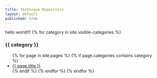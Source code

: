 ```yaml
---
title: Technique Repository
layout: default
published: true
---
```


hello world!!!
{% for category in site.visible-categories %}
### {{ category }}
<ul>
{% for page in site.pages %}
{% if page.categories contains category %}
<li><a href="{{ page.id }}">{{ page.title }}</a></li>
{% endif %}
{% endfor %}
{% endfor %}